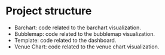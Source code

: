 # Project structure

- Barchart: code related to the barchart visualization.
- Bubblemap: code related to the bubblemap visualization.
- Template: code related to the dashboard.
- Venue Chart: code related to the venue chart visualization.
